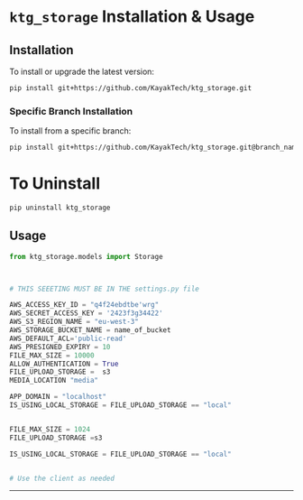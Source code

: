 ##

# `ktg_storage` Installation & Usage

## Installation

To install or upgrade the latest version:

```bash
pip install git+https://github.com/KayakTech/ktg_storage.git
```

### Specific Branch Installation

To install from a specific branch:

```bash
pip install git+https://github.com/KayakTech/ktg_storage.git@branch_name

```

# To Uninstall

```bash
pip uninstall ktg_storage
```

## Usage

```python
from ktg_storage.models import Storage



# THIS SEEETING MUST BE IN THE settings.py file

AWS_ACCESS_KEY_ID = "q4f24ebdtbe'wrg"
AWS_SECRET_ACCESS_KEY = '2423f3g34422'
AWS_S3_REGION_NAME = "eu-west-3"
AWS_STORAGE_BUCKET_NAME = name_of_bucket
AWS_DEFAULT_ACL='public-read'
AWS_PRESIGNED_EXPIRY = 10
FILE_MAX_SIZE = 10000
ALLOW_AUTHENTICATION = True
FILE_UPLOAD_STORAGE =  s3
MEDIA_LOCATION "media"

APP_DOMAIN = "localhost"
IS_USING_LOCAL_STORAGE = FILE_UPLOAD_STORAGE == "local"


FILE_MAX_SIZE = 1024
FILE_UPLOAD_STORAGE =s3

IS_USING_LOCAL_STORAGE = FILE_UPLOAD_STORAGE == "local"


# Use the client as needed
```

---
